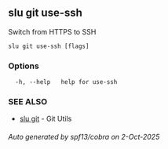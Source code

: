 ## slu git use-ssh

Switch from HTTPS to SSH

```
slu git use-ssh [flags]
```

### Options

```
  -h, --help   help for use-ssh
```

### SEE ALSO

* [slu git](slu_git.md)	 - Git Utils

###### Auto generated by spf13/cobra on 2-Oct-2025
